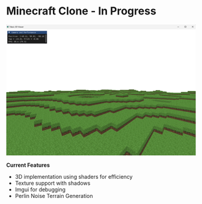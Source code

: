 # Minecraft Clone - In Progress

![1742474841202](image/README/1742474841202.png)

**Current Features**

- 3D implementation using shaders for efficiency
- Texture support with shadows
- Imgui for debugging
- Perlin Noise Terrain Generation
